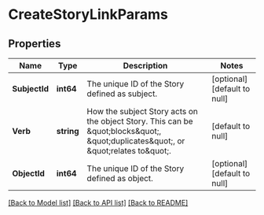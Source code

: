 # CreateStoryLinkParams

## Properties
Name | Type | Description | Notes
------------ | ------------- | ------------- | -------------
**SubjectId** | **int64** | The unique ID of the Story defined as subject. | [optional] [default to null]
**Verb** | **string** | How the subject Story acts on the object Story. This can be \&quot;blocks\&quot;, \&quot;duplicates\&quot;, or \&quot;relates to\&quot;. | [default to null]
**ObjectId** | **int64** | The unique ID of the Story defined as object. | [optional] [default to null]

[[Back to Model list]](../README.md#documentation-for-models) [[Back to API list]](../README.md#documentation-for-api-endpoints) [[Back to README]](../README.md)

